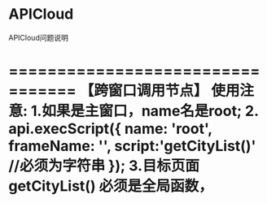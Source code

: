 # APICloud
APICloud问题说明

=================================
【跨窗口调用节点】
使用注意:
 1.如果是主窗口，name名是root;
 2.  api.execScript({                name: 'root',
            frameName: '',
            script:'getCityList()'   //必须为字符串
        });
3.目标页面getCityList()  必须是全局函数，
=================================

